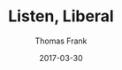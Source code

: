 ---
title: Listen, Liberal
date: 2017-03-30
thumbnail: https://images-na.ssl-images-amazon.com/images/I/51ZaBXIWp4L._SX331_BO1,204,203,200_.jpg
buy_link: https://www.amazon.com/Listen-Liberal-Happened-Party-People/dp/1250118131
author: Thomas Frank
---
